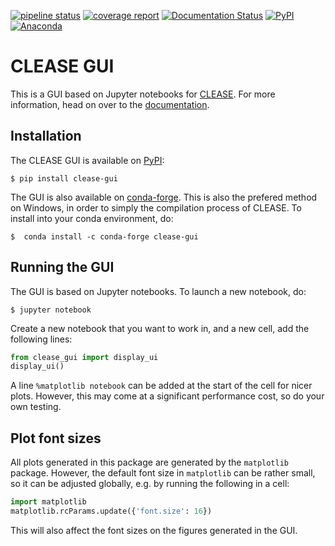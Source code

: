 [![pipeline status](https://gitlab.com/computationalmaterials/clease-gui/badges/master/pipeline.svg)](https://gitlab.com/computationalmaterials/clease-gui/-/commits/master)
[![coverage report](https://gitlab.com/computationalmaterials/clease-gui/badges/master/coverage.svg)](https://gitlab.com/computationalmaterials/clease-gui/-/commits/master)
[![Documentation Status](https://readthedocs.org/projects/clease-gui/badge/?version=latest)](https://clease-gui.readthedocs.io/en/latest/?badge=latest)
[![PyPI](https://img.shields.io/pypi/v/clease-gui)](https://pypi.org/project/clease-gui/)
[![Anaconda](https://anaconda.org/conda-forge/clease-gui/badges/version.svg)](https://anaconda.org/conda-forge/clease-gui)

# CLEASE GUI
This is a GUI based on Jupyter notebooks for [CLEASE](https://gitlab.com/computationalmaterials/clease).
For more information, head on over to the [documentation](https://clease-gui.readthedocs.io).

## Installation

The CLEASE GUI is available on [PyPI](https://pypi.org/project/clease-gui/):

    $ pip install clease-gui

The GUI is also available on [conda-forge](https://anaconda.org/conda-forge/clease-gui).
This is also the prefered method on Windows, in order to simply the compilation process of CLEASE.
To install into your conda environment, do:

    $  conda install -c conda-forge clease-gui

## Running the GUI
The GUI is based on Jupyter notebooks. To launch a new notebook, do:

    $ jupyter notebook

Create a new notebook that you want to work in, and a new cell, add the following lines:

```python
from clease_gui import display_ui
display_ui()
```

A line `%matplotlib notebook` can be added at the start of the cell for nicer plots. However, this may come at a significant performance cost, so do your own testing.

## Plot font sizes

All plots generated in this package are generated by the ``matplotlib`` package. However, the default font size in ``matplotlib`` can be rather small,
so it can be adjusted globally, e.g. by running the following in a cell:
```python
import matplotlib
matplotlib.rcParams.update({'font.size': 16})
```
This will also affect the font sizes on the figures generated in the GUI.
